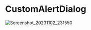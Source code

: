 # CustomAlertDialog
![Screenshot_20231102_231550](https://github.com/puneetchhabra22/CustomAlertDialog/assets/142248901/916100bf-5ab8-410f-be1c-ff60d49efd88)
